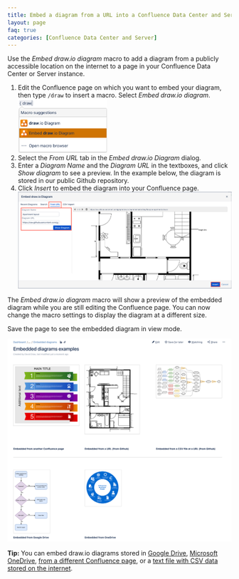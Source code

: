 ```yaml
---
title: Embed a diagram from a URL into a Confluence Data Center and Server page
layout: page
faq: true
categories: [Confluence Data Center and Server]
---
```


Use the _Embed draw.io diagram_ macro to add a diagram from a publicly accessible location on the internet to a page in your Confluence Data Center or Server instance.

1. Edit the Confluence page on which you want to embed your diagram, then type ``/draw`` to insert a macro. Select _Embed draw.io diagram_.
<br /><img src="/assets/img/blog/embed-drawio-diagram-macro-confluence-server.png" style="width=100%;max-width:200px;height:auto;" alt="Add the Embed draw.io Diagram macro to your Confluence page">
2. Select the _From URL_ tab in the _Embed draw.io Diagram_ dialog.
3. Enter a _Diagram Name_ and the _Diagram URL_ in the textboxes, and click _Show diagram_ to see a preview. In the example below, the diagram is stored in our public Github repository.
4. Click _Insert_ to embed the diagram into your Confluence page.
<br /><img src="/assets/img/blog/embed-drawio-diagram-fromurl-confluence-server.png" style="max-width:100%;height:auto;" alt="Add a diagram name, its public URL, then insert it into your Confluence page">

The _Embed draw.io diagram_ macro will show a preview of the embedded diagram while you are still editing the Confluence page. You can now change the macro settings to display the diagram at a different size.

Save the page to see the embedded diagram in view mode.

  <img src="/assets/img/blog/embed-diagrams-confluence-server.png" style="max-width:100%;height:auto;" alt="Embedded diagrams in draw.io for Confluence Data Center and Server">

  **Tip:** You can embed draw.io diagrams stored in [Google Drive](/doc/faq/embed-diagram-googledrive-confluence-server.html), [Microsoft OneDrive](/doc/faq/embed-diagram-onedrive-confluence-server.html), [from a different Confluence page](/doc/faq/embed-diagram-confluence-server.html), or a [text file with CSV data stored on the internet](/doc/faq/embed-diagram-csv-confluence-server.html).
